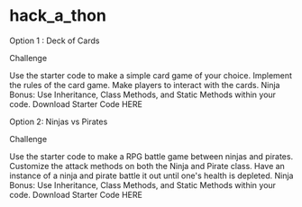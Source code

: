 # hack_a_thon


Option 1 : Deck of Cards


Challenge

Use the starter code to make a simple card game of your choice.
Implement the rules of the card game.
Make players to interact with the cards.
Ninja Bonus: Use Inheritance, Class Methods, and Static Methods within your code.
Download Starter Code HERE

Option 2: Ninjas vs Pirates


Challenge

Use the starter code to make a RPG battle game between ninjas and pirates.
Customize the attack methods on both the Ninja and Pirate class.
Have an instance of a ninja and pirate battle it out until one's health is depleted.
Ninja Bonus: Use Inheritance, Class Methods, and Static Methods within your code.
Download Starter Code HERE
